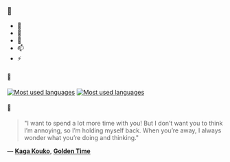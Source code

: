 ### 👋

- 🔭
- 🌱
- 💬
- 📫
- ⚡

#### 🧏

[![Most used languages](https://github-readme-stats-aynah.vercel.app/api/top-langs/?username=aynh&theme=solarized-dark&langs_count=6&layout=compact&hide_title=true)](https://github.com/anuraghazra/github-readme-stats#gh-dark-mode-only)
[![Most used languages](https://github-readme-stats-aynah.vercel.app/api/top-langs/?username=aynh&theme=solarized-light&langs_count=6&layout=compact&hide_title=true)](https://github.com/anuraghazra/github-readme-stats#gh-light-mode-only)

#### 💬

> "I want to spend a lot more time with you! But I don’t want you to think I’m annoying, so I’m holding myself back. When you’re away, I always wonder what you’re doing and thinking."

&mdash; [**Kaga Kouko**](https://myanimelist.net/character.php?q=Kaga%20Kouko&cat=character), [**Golden Time**](https://myanimelist.net/search/all?q=Golden%20Time&cat=all)
